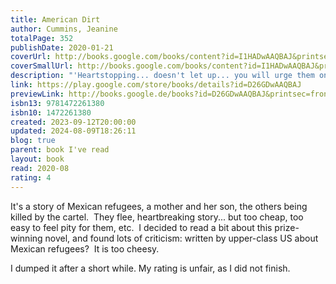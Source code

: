 ```yaml
---  
title: American Dirt  
author: Cummins, Jeanine  
totalPage: 352  
publishDate: 2020-01-21  
coverUrl: http://books.google.com/books/content?id=I1HADwAAQBAJ&printsec=frontcover&img=1&zoom=1&edge=curl&source=gbs_api  
coverSmallUrl: http://books.google.com/books/content?id=I1HADwAAQBAJ&printsec=frontcover&img=1&zoom=5&edge=curl&source=gbs_api  
description: "'Heartstopping... doesn't let up... you will urge them on, fists clenched' The Times An extraordinary story of the lengths a mother will go to to save her son, AMERICAN DIRT has sold over 2 million copies worldwide. It's time to read what you've been missing. Lydia Perez owns a bookshop in Acapulco, Mexico, and is married to a fearless journalist. Luca, their eight-year-old son, completes the picture. But it only takes a bullet to rip them apart. In a city in the grip of a drug cartel, friends become enemies overnight, and Lydia has no choice but to flee with Luca at her side. North for the border... whatever it takes to stay alive. The journey is dangerous - not only for them, but for those they encounter along the way. Who can be trusted? And what sacrifices is Lydia prepared to make? *An Instant New York Times #1 Bestseller 2020* *An Instant Sunday Times Top Ten Bestseller 2020* *Over 2 million copies sold globally* *A Richard and Judy Bookclub Pick* *An Oprah's Book Club Pick* *A BBC Radio 4 Book at Bedtime*"  
link: https://play.google.com/store/books/details?id=D26GDwAAQBAJ  
previewLink: http://books.google.de/books?id=D26GDwAAQBAJ&printsec=frontcover&dq=american+dirt&hl=&as_pt=BOOKS&cd=5&source=gbs_api  
isbn13: 9781472261380  
isbn10: 1472261380  
created: 2023-09-12T20:00:00  
updated: 2024-08-09T18:26:11  
blog: true  
parent: book I've read  
layout: book  
read: 2020-08  
rating: 4  
---  
```

  
It's a story of Mexican refugees, a mother and her son, the others being killed by the cartel.  They flee, heartbreaking story... but too cheap, too easy to feel pity for them, etc.  I decided to read a bit about this prize-winning novel, and found lots of criticism: written by upper-class US about Mexican refugees?  It is too cheesy.    
  
I dumped it after a short while. My rating is unfair, as I did not finish.  
